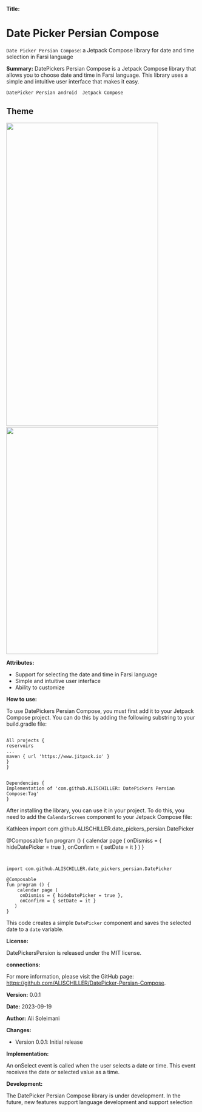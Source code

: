 
**Title:** 
# Date Picker Persian Compose 
`Date Picker Persian Compose`: a Jetpack Compose library for date and time selection in Farsi language 


**Summary:**
 DatePickers Persian Compose is a Jetpack Compose library that allows you to choose date and time in Farsi language. This library uses a simple and intuitive user interface that makes it easy.
```
DatePicker Persian android  Jetpack Compose 
```
## Theme
<img src="https://github.com/ALISCHILLER/DatePicker-Persian-Compose/blob/main/media/Screen_Recording_20230919_162830_PersionCalendar.gif" width="400" height="796px">&emsp;
<img src="https://github.com/ALISCHILLER/DatePicker-Persian-Compose/blob/main/media/Screenshot_20230919_162724_PersionCalendar.jpg" width="400" height="596px"/>

**Attributes:**

* Support for selecting the date and time in Farsi language
* Simple and intuitive user interface
* Ability to customize

**How to use:**

To use DatePickers Persian Compose, you must first add it to your Jetpack Compose project. You can do this by adding the following substring to your build.gradle file:

```

All projects {
reservoirs
...
maven { url 'https://www.jitpack.io' }
}
}
```
```

Dependencies {
Implementation of 'com.github.ALISCHILLER: DatePickers Persian Compose:Tag'
}
```

After installing the library, you can use it in your project. To do this, you need to add the `CalendarScreen` component to your Jetpack Compose file:

Kathleen
import com.github.ALISCHILLER.date_pickers_persian.DatePicker

@Composable
fun program () {
   calendar page (
   onDismiss = { hideDatePicker = true },
    onConfirm = { setDate = it }
     )
}
```


import com.github.ALISCHILLER.date_pickers_persian.DatePicker

@Composable
fun program () {
    calendar page (
     onDismiss = { hideDatePicker = true },
     onConfirm = { setDate = it }
   )
}
```

This code creates a simple `DatePicker` component and saves the selected date to a `date` variable.

**License:**

DatePickersPersion is released under the MIT license.

**connections:**

For more information, please visit the GitHub page: https://github.com/ALISCHILLER/DatePicker-Persian-Compose.

**Version:** 0.0.1

**Date:** 2023-09-19

**Author:** Ali Soleimani

**Changes:**

* Version 0.0.1: Initial release

**Implementation:**


An onSelect event is called when the user selects a date or time. This event receives the date or selected value as a time.



**Development:**

The DatePicker Persian Compose library is under development. In the future, new features support language development and support selection
